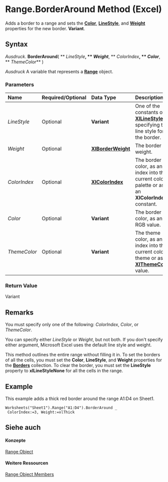 
# Range.BorderAround Method (Excel)

Adds a border to a range and sets the  **[Color](ca90fc42-2a7a-d43e-9c2c-0055f6bf9010.md)**, **[LineStyle](7f2529b7-4782-8d8d-d529-6d8d19417db4.md)**, and **[Weight](c6b9a812-60e6-245d-e86e-fb385581f890.md)** properties for the new border. **Variant**.


## Syntax

 _Ausdruck_. **BorderAround**( ** _LineStyle_**, ** _Weight_**, ** _ColorIndex_**, ** _Color_**, ** _ThemeColor_** )

 _Ausdruck_ A variable that represents a **[Range](b8207778-0dcc-4570-1234-f130532cc8cd.md)** object.


### Parameters



|**Name**|**Required/Optional**|**Data Type**|**Description**|
|:-----|:-----|:-----|:-----|
| _LineStyle_|Optional|**Variant**|One of the constants of  **[XlLineStyle](602b5473-4a2e-e8a3-b846-8db77972f0b6.md)** specifying the line style for the border.|
| _Weight_|Optional|**[XlBorderWeight](44dd8e9d-144f-d208-1f62-ddb264933440.md)**|The border weight.|
| _ColorIndex_|Optional|**[XlColorIndex](b925578b-d654-61fa-03fa-67631ea8c5d1.md)**|The border color, as an index into the current color palette or as an  **XlColorIndex** constant.|
| _Color_|Optional|**Variant**|The border color, as an RGB value.|
| _ThemeColor_|Optional|**Variant**|The theme color, as an index into the current color theme or as an  **[XlThemeColor](d19cf07f-83df-8a95-7521-756513a81372.md)** value.|

### Return Value

Variant


## Remarks

You must specify only one of the following:  _ColorIndex_,  _Color_, or  _ThemeColor_.

You can specify either  _LineStyle_ or _Weight_, but not both. If you don't specify either argument, Microsoft Excel uses the default line style and weight.

This method outlines the entire range without filling it in. To set the borders of all the cells, you must set the  **Color**, **LineStyle**, and **Weight** properties for the **[Borders](adb6efd6-73b6-e620-e9be-f4a42bc52ae8.md)** collection. To clear the border, you must set the **LineStyle** property to **xlLineStyleNone** for all the cells in the range.


## Example

This example adds a thick red border around the range A1:D4 on Sheet1.


```
Worksheets("Sheet1").Range("A1:D4").BorderAround _ 
 ColorIndex:=3, Weight:=xlThick
```


## Siehe auch


#### Konzepte


[Range Object](b8207778-0dcc-4570-1234-f130532cc8cd.md)
#### Weitere Ressourcen


[Range Object Members](http://msdn.microsoft.com/library/4336bf81-1e63-7e44-1792-baf366a027a7%28Office.15%29.aspx)